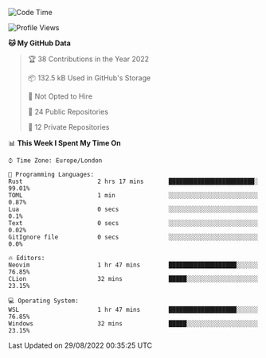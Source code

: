 <!--START_SECTION:waka-->
![Code Time](http://img.shields.io/badge/Code%20Time-224%20hrs%207%20mins-blue)

![Profile Views](http://img.shields.io/badge/Profile%20Views-0-blue)

**🐱 My GitHub Data** 

> 🏆 38 Contributions in the Year 2022
 > 
> 📦 132.5 kB Used in GitHub's Storage 
 > 
> 🚫 Not Opted to Hire
 > 
> 📜 24 Public Repositories 
 > 
> 🔑 12 Private Repositories  
 > 
📊 **This Week I Spent My Time On** 

```text
⌚︎ Time Zone: Europe/London

💬 Programming Languages: 
Rust                     2 hrs 17 mins       ████████████████████████░   99.01% 
TOML                     1 min               ░░░░░░░░░░░░░░░░░░░░░░░░░   0.87% 
Lua                      0 secs              ░░░░░░░░░░░░░░░░░░░░░░░░░   0.1% 
Text                     0 secs              ░░░░░░░░░░░░░░░░░░░░░░░░░   0.02% 
GitIgnore file           0 secs              ░░░░░░░░░░░░░░░░░░░░░░░░░   0.0%

🔥 Editors: 
Neovim                   1 hr 47 mins        ███████████████████░░░░░░   76.85% 
CLion                    32 mins             █████░░░░░░░░░░░░░░░░░░░░   23.15%

💻 Operating System: 
WSL                      1 hr 47 mins        ███████████████████░░░░░░   76.85% 
Windows                  32 mins             █████░░░░░░░░░░░░░░░░░░░░   23.15%

```


 Last Updated on 29/08/2022 00:35:25 UTC
<!--END_SECTION:waka-->